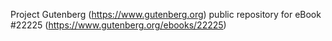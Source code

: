 Project Gutenberg (https://www.gutenberg.org) public repository for eBook #22225 (https://www.gutenberg.org/ebooks/22225)
